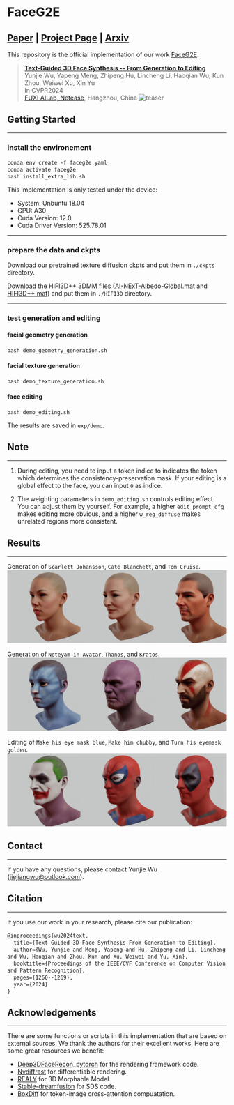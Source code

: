 # FaceG2E
## [Paper](https://openaccess.thecvf.com/content/CVPR2024/papers/Wu_Text-Guided_3D_Face_Synthesis_-_From_Generation_to_Editing_CVPR_2024_paper.pdf)  | [Project Page](https://faceg2e.github.io/) |  [Arxiv](https://arxiv.org/pdf/2312.00375)

This repository is the official implementation of our work [FaceG2E](https://openaccess.thecvf.com/content/CVPR2024/papers/Wu_Text-Guided_3D_Face_Synthesis_-_From_Generation_to_Editing_CVPR_2024_paper.pdf).

> **[Text-Guided 3D Face Synthesis -- From Generation to Editing](https://openaccess.thecvf.com/content/CVPR2024/papers/Wu_Text-Guided_3D_Face_Synthesis_-_From_Generation_to_Editing_CVPR_2024_paper.pdf)** </br>
> Yunjie Wu, Yapeng Meng, Zhipeng Hu, Lincheng Li, Haoqian Wu, Kun Zhou, Weiwei Xu, Xin Yu</br>
> In CVPR2024</br>
> [FUXI AILab, Netease](https://fuxi.163.com/), Hangzhou, China
![teaser](assets/teaser.png)



## Getting Started
---
### **install the environement**
```
conda env create -f faceg2e.yaml
conda activate faceg2e
bash install_extra_lib.sh
```
This implementation is only tested under the device:
- System: Unbuntu 18.04
- GPU: A30
- Cuda Version: 12.0
- Cuda Driver Version: 525.78.01
---

###  **prepare the data and ckpts**
Download our pretrained texture diffusion [ckpts](https://drive.google.com/file/d/1zmch4TioS4drnvccyVCTMwRid0VUVI9X/view?usp=sharing) and put them in `./ckpts` directory.

Download the HIFI3D++ 3DMM files ([AI-NExT-Albedo-Global.mat](https://drive.google.com/file/d/1vSb2EpduRJuIEUOc_aRsbjASSOUAk7tG/view) and [HIFI3D++.mat](https://drive.google.com/file/d/1MBdk5fsUN1paSOszZYXfwTMehq51Z2kY/view?pli=1)) and put them in `./HIFI3D` directory.

---

### **test generation and editing**

#### facial geometry generation
```
bash demo_geometry_generation.sh
```
#### facial texture generation
```
bash demo_texture_generation.sh
```
#### face editing
```
bash demo_editing.sh
```
The results are saved in `exp/demo`.


## Note
---
1. During editing, you need to input a token indice to indicates the token which determines the consistency-preservation mask. If your editing is a global effect to the face, you can input `0` as indice.

2. The weighting parameters in ``demo_editing.sh`` controls editing effect. You can adjust them by yourself. For example, a higher `edit_prompt_cfg` makes editing more obvious, and a higher `w_reg_diffuse` makes unrelated regions more consistent.

## Results
---
Generation of `Scarlett Johansson`, `Cate Blanchett`, and `Tom Cruise`.
![result_1](assets/results/resize_concat123.gif)


Generation of `Neteyam in Avatar`, `Thanos`, and `Kratos`.
![result_1](assets/results/resize_concat789.gif)


Editing of `Make his eye mask blue`, `Make him chubby`, and `Turn his eyemask golden`.
![result_1](assets/results/resize_edit456.gif)

## Contact
---
If you have any questions, please contact Yunjie Wu (jiejiangwu@outlook.com).

## Citation
---
If you use our work in your research, please cite our publication:
```
@inproceedings{wu2024text,
  title={Text-Guided 3D Face Synthesis-From Generation to Editing},
  author={Wu, Yunjie and Meng, Yapeng and Hu, Zhipeng and Li, Lincheng and Wu, Haoqian and Zhou, Kun and Xu, Weiwei and Yu, Xin},
  booktitle={Proceedings of the IEEE/CVF Conference on Computer Vision and Pattern Recognition},
  pages={1260--1269},
  year={2024}
}
```

## Acknowledgements
---
There are some functions or scripts in this implementation that are based on external sources. We thank the authors for their excellent works.
Here are some great resources we benefit:

- [Deep3DFaceRecon_pytorch](https://github.com/sicxu/Deep3DFaceRecon_pytorch) for the rendering framework code.
- [Nvdiffrast](https://github.com/NVlabs/nvdiffrast) for differentiable rendering.
- [REALY](https://realy3dface.com/) for 3D Morphable Model.
- [Stable-dreamfusion](https://github.com/ashawkey/stable-dreamfusion) for SDS code.
- [BoxDiff](https://github.com/showlab/BoxDiff) for token-image cross-attention compuatation.
